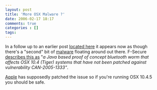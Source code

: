 ```yaml
---
layout: post
title: 'More OSX Malware ?'
date: 2006-02-17 18:17
comments: true
categories : []
tags:
---
```

In a follow up to an earlier post <a href="http://fusion94.org/blog/2006/02/16/osx-trojanvirus/">located here</a> it appears now as though there's a "second" bit of <a href="http://www.microsoft.com/technet/security/alerts/info/malware.mspx">malware</a> floating around out there. F-Secure <a href="http://www.f-secure.com/v-descs/inqtana_a.shtml">describes this as</a> "<em>a Java based proof of concept bluetooth worm that affects OSX 10.4 (Tiger) systems that have not been patched against vulnerability CAN-2005-1333"</em>.

<a href="http://apple.com">Apple</a> has supposedly patched the issue so if you're running OSX 10.4.5 you should be safe.

